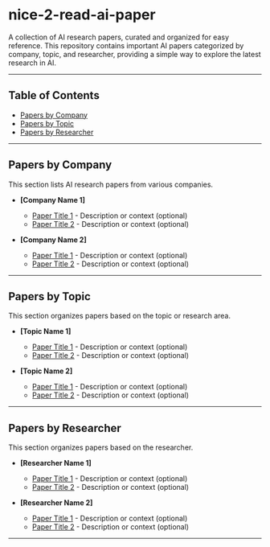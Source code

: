 # nice-2-read-ai-paper

A collection of AI research papers, curated and organized for easy reference. This repository contains important AI papers categorized by company, topic, and researcher, providing a simple way to explore the latest research in AI.

---

## Table of Contents

- [Papers by Company](#papers-by-company)
- [Papers by Topic](#papers-by-topic)
- [Papers by Researcher](#papers-by-researcher)

---

## Papers by Company

This section lists AI research papers from various companies.

- **[Company Name 1]**
  - [Paper Title 1](link_to_paper) - Description or context (optional)
  - [Paper Title 2](link_to_paper) - Description or context (optional)

- **[Company Name 2]**
  - [Paper Title 1](link_to_paper) - Description or context (optional)
  - [Paper Title 2](link_to_paper) - Description or context (optional)

---

## Papers by Topic

This section organizes papers based on the topic or research area.

- **[Topic Name 1]**
  - [Paper Title 1](link_to_paper) - Description or context (optional)
  - [Paper Title 2](link_to_paper) - Description or context (optional)

- **[Topic Name 2]**
  - [Paper Title 1](link_to_paper) - Description or context (optional)
  - [Paper Title 2](link_to_paper) - Description or context (optional)

---

## Papers by Researcher

This section organizes papers based on the researcher.

- **[Researcher Name 1]**
  - [Paper Title 1](link_to_paper) - Description or context (optional)
  - [Paper Title 2](link_to_paper) - Description or context (optional)

- **[Researcher Name 2]**
  - [Paper Title 1](link_to_paper) - Description or context (optional)
  - [Paper Title 2](link_to_paper) - Description or context (optional)

---

